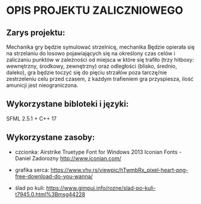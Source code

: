 # OPIS PROJEKTU ZALICZNIOWEGO
## Zarys projektu: 
Mechanika gry będzie symulować strzelnicę, mechanika Będzie opierała się na strzelaniu do losowo pojawiających się na określony czas celów i zaliczaniu punktów w zależności od miejsca w które się trafiło (trzy hitboxy: wewnętrzny, środkowy, zewnętrzny) oraz odległości (blisko, średnio, daleko), gra będzie toczyć się do pięciu strzałów poza tarczę/nie zestrzeleniu celu przed czasem, z każdym trafieniem gra przyspiesza, ilość amunicji jest nieograniczona.
## Wykorzystane bibloteki i języki:
SFML 2.5.1 + C++ 17
## Wykorzystane zasoby:
* czcionka:
Airstrike Truetype Font for Windows
2013 Iconian Fonts - Daniel Zadorozny
http://www.iconian.com/

* grafika serca: https://www.vhv.rs/viewpic/hTwmbRx_pixel-heart-png-free-download-do-you-wanna/

* ślad po kuli: https://www.gimpuj.info/rozne/slad-po-kuli-t7945.0.html%3Bmsg44228
